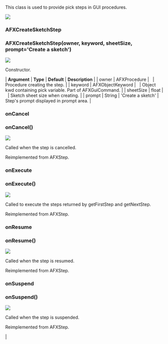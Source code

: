 This class is used to provide pick steps in GUI procedures.

![](../SIMACAERefImages/gui-afxcreatesketchstep.png)

### AFXCreateSketchStep

###   

### AFXCreateSketchStep(owner, keyword, sheetSize, prompt='Create a sketch')  
![](../IconsReference/butix_top_wline.png)

Constructor.

| **Argument** | **Type** | **Default** | **Description** |
| owner | AFXProcedure |   | Procedure creating the step. |
| keyword | AFXObjectKeyword |   | Object kwd containing pick variable. Part of AFXGuiCommand. |
| sheetSize | float |   | Sketch sheet size when creating. |
| prompt | String | 'Create a sketch' | Step's prompt displayed in prompt area. |

### onCancel

###   

### onCancel()  
![](../IconsReference/butix_top_wline.png)

Called when the step is cancelled.

Reimplemented from AFXStep.

### onExecute

###   

### onExecute()  
![](../IconsReference/butix_top_wline.png)

Called to execute the steps returned by getFirstStep and getNextStep.

Reimplemented from AFXStep.

### onResume

###   

### onResume()  
![](../IconsReference/butix_top_wline.png)

Called when the step is resumed.

Reimplemented from AFXStep.

### onSuspend

###   

### onSuspend()  
![](../IconsReference/butix_top_wline.png)

Called when the step is suspended.

Reimplemented from AFXStep.



 |